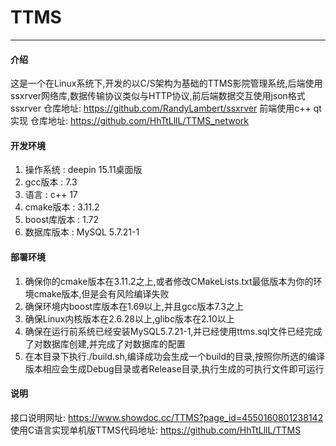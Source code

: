 
# TTMS
----
#### 介绍
这是一个在Linux系统下,开发的以C/S架构为基础的TTMS影院管理系统,后端使用ssxrver网络库,数据传输协议类似与HTTP协议,前后端数据交互使用json格式
ssxrver 仓库地址: https://github.com/RandyLambert/ssxrver
前端使用c++ qt实现 仓库地址: https://github.com/HhTtLllL/TTMS_network

#### 开发环境
1. 操作系统 : deepin 15.11桌面版
2. gcc版本 : 7.3
3. 语言 : c++ 17
4. cmake版本 : 3.11.2
6. boost库版本 : 1.72
5. 数据库版本 : MySQL 5.7.21-1

#### 部署环境
1. 确保你的cmake版本在3.11.2之上,或者修改CMakeLists.txt最低版本为你的环境cmake版本,但是会有风险编译失败
2. 确保环境内boost库版本在1.69以上,并且gcc版本7.3之上
3. 确保Linux内核版本在2.6.28以上,glibc版本在2.10以上
4. 确保在运行前系统已经安装MySQL5.7.21-1,并已经使用ttms.sql文件已经完成了对数据库创建,并完成了对数据库的配置
5. 在本目录下执行./build.sh,编译成功会生成一个build的目录,按照你所选的编译版本相应会生成Debug目录或者Release目录,执行生成的可执行文件即可运行

#### 说明

接口说明网址: https://www.showdoc.cc/TTMS?page_id=4550160801238142
使用C语言实现单机版TTMS代码地址: https://github.com/HhTtLllL/TTMS
 
